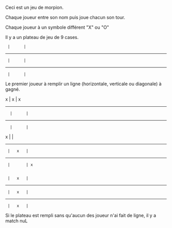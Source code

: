 Ceci est un jeu de morpion. 

Chaque joueur entre son nom puis joue chacun son tour. 

Chaque joueur à un symbole différent "X" ou "O"

Il y a un plateau de jeu de 9 cases. 


     |      |
__________________
     |      |
___________________
     |      |

Le premier joueur à remplir un ligne (horizontale, verticale ou diagonale) à gagné. 



   x  |   x   | x 
__________________
      |      |
___________________
      |      |


   x  |      |  
__________________
     |   x   |
__________________
     |       | x 


     |   x   |
__________________
     |   x   |
___________________
     |   x   |




Si le plateau est rempli sans qu'aucun des joueur n'ai fait de ligne, il y a match nuL 
